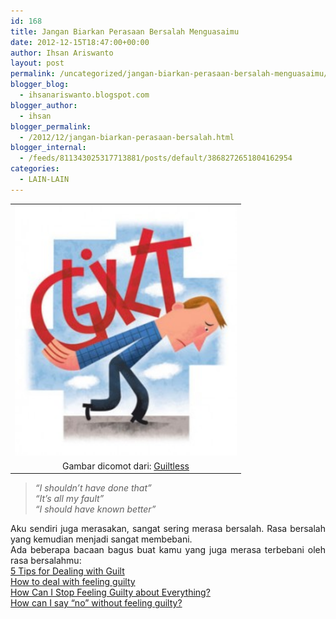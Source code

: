 ```yaml
---
id: 168
title: Jangan Biarkan Perasaan Bersalah Menguasaimu
date: 2012-12-15T18:47:00+00:00
author: Ihsan Ariswanto
layout: post
permalink: /uncategorized/jangan-biarkan-perasaan-bersalah-menguasaimu/
blogger_blog:
  - ihsanariswanto.blogspot.com
blogger_author:
  - ihsan
blogger_permalink:
  - /2012/12/jangan-biarkan-perasaan-bersalah.html
blogger_internal:
  - /feeds/811343025317713881/posts/default/3868272651804162954
categories:
  - LAIN-LAIN
---
```

<table align="center" cellpadding="0" cellspacing="0" style="margin-left: auto; margin-right: auto; text-align: center;">
  <tr>
    <td style="text-align: center;">
      <a href="/wp-content/uploads/2012/12/poythress2.jpg" style="margin-left: auto; margin-right: auto;"><img border="0" height="400" src="/wp-content/uploads/2012/12/poythress2-266x300.jpg" width="355" /></a>
    </td>
  </tr>
  
  <tr>
    <td style="text-align: center;">
      Gambar dicomot dari: <a href="https://iamguiltless.blogspot.com/2010/09/dont-let-guilt-get-you-down.html" target="_blank">Guiltless</a>
    </td>
  </tr>
</table>



> <div style="text-align: justify;">
>   <i>&#8220;I shouldn&#8217;t have done that&#8221;</i>
> </div>
> 
> <div style="text-align: justify;">
>   <i>&#8220;It&#8217;s all my fault&#8221; </i>
> </div>
> 
> <div style="text-align: justify;">
>   <i>&#8220;I should have known better&#8221; </i>
> </div>

<div style="text-align: justify;">
</div>

<div style="text-align: justify;">
  Aku sendiri juga merasakan, sangat sering merasa bersalah. Rasa bersalah yang kemudian menjadi sangat membebani.
</div>

<div style="text-align: justify;">
</div>

<div style="text-align: justify;">
  Ada beberapa bacaan bagus buat kamu yang juga merasa terbebani oleh rasa bersalahmu:
</div>

<div style="text-align: justify;">
</div>

<div style="text-align: justify;">
  <a href="https://psychcentral.com/blog/archives/2007/11/27/5-tips-for-dealing-with-guilt/" target="_blank">5 Tips for Dealing with Guilt</a>
</div>

<div style="text-align: justify;">
  <a href="https://www.life-with-confidence.com/deal-with-feeling-guilty.html" target="_blank">How to deal with feeling guilty</a>
</div>

<div style="text-align: justify;">
  <a href="https://www.wisegeek.com/how-can-i-stop-feeling-guilty-about-everything.htm" target="_blank">How Can I Stop Feeling Guilty about Everything?</a>
</div>

<div style="text-align: justify;">
  <a href="https://www.wisegeek.com/how-can-i-say-no-without-feeling-guilty.htm" target="_blank">How can I say &#8220;no&#8221; without feeling guilty? </a>
</div>

<div style="text-align: justify;">
  &nbsp;
</div>